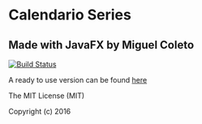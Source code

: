 # Calendario Series
## Made with JavaFX by Miguel Coleto
[![Build Status](https://travis-ci.org/Cotel/CalendarioSeries.svg?branch=master)](https://travis-ci.org/Cotel/CalendarioSeries)

A ready to use version can be found [here](http://www.mediafire.com/download/1jhayz0cyqlhab2/CalendarioSeriesv1.1.zip "MediaFire")

The MIT License (MIT)

Copyright (c) 2016 
